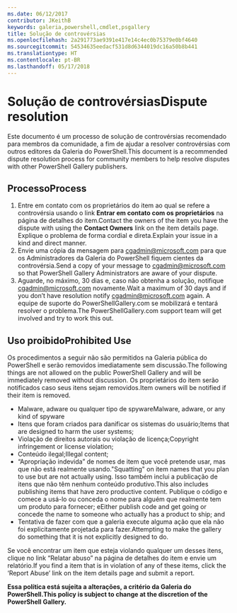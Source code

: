 ```yaml
---
ms.date: 06/12/2017
contributor: JKeithB
keywords: galeria,powershell,cmdlet,psgallery
title: Solução de controvérsias
ms.openlocfilehash: 2a291773ae9391e417e14c4ec0b75379e0bf4640
ms.sourcegitcommit: 54534635eedacf531d8d6344019dc16a50b8b441
ms.translationtype: HT
ms.contentlocale: pt-BR
ms.lasthandoff: 05/17/2018
---
```

# <a name="dispute-resolution"></a><span data-ttu-id="dbd64-103">Solução de controvérsias</span><span class="sxs-lookup"><span data-stu-id="dbd64-103">Dispute resolution</span></span>

<span data-ttu-id="dbd64-104">Este documento é um processo de solução de controvérsias recomendado para membros da comunidade, a fim de ajudar a resolver controvérsias com outros editores da Galeria do PowerShell.</span><span class="sxs-lookup"><span data-stu-id="dbd64-104">This document is a recommended dispute resolution process for community members to help resolve disputes with other PowerShell Gallery publishers.</span></span>

## <a name="process"></a><span data-ttu-id="dbd64-105">Processo</span><span class="sxs-lookup"><span data-stu-id="dbd64-105">Process</span></span>

1. <span data-ttu-id="dbd64-106">Entre em contato com os proprietários do item ao qual se refere a controvérsia usando o link **Entrar em contato com os proprietários** na página de detalhes do item.</span><span class="sxs-lookup"><span data-stu-id="dbd64-106">Contact the owners of the item you have the dispute with using the **Contact Owners** link on the item details page.</span></span>
<span data-ttu-id="dbd64-107">Explique o problema de forma cordial e direta.</span><span class="sxs-lookup"><span data-stu-id="dbd64-107">Explain your issue in a kind and direct manner.</span></span>
2. <span data-ttu-id="dbd64-108">Envie uma cópia da mensagem para [cgadmin@microsoft.com](mailto:cgadmin@microsoft.com) para que os Administradores da Galeria do PowerShell fiquem cientes da controvérsia.</span><span class="sxs-lookup"><span data-stu-id="dbd64-108">Send a copy of your message to [cgadmin@microsoft.com](mailto:cgadmin@microsoft.com) so that PowerShell Gallery Administrators are aware of your dispute.</span></span>
3. <span data-ttu-id="dbd64-109">Aguarde, no máximo, 30 dias e, caso não obtenha a solução, notifique [cgadmin@microsoft.com](mailto:cgadmin@microsoft.com) novamente.</span><span class="sxs-lookup"><span data-stu-id="dbd64-109">Wait a maximum of 30 days and if you don’t have resolution notify [cgadmin@microsoft.com](mailto:cgadmin@microsoft.com) again.</span></span>
<span data-ttu-id="dbd64-110">A equipe de suporte do PowerShellGallery.com se mobilizará e tentará resolver o problema.</span><span class="sxs-lookup"><span data-stu-id="dbd64-110">The PowerShellGallery.com support team will get involved and try to work this out.</span></span>


## <a name="prohibited-use"></a><span data-ttu-id="dbd64-111">Uso proibido</span><span class="sxs-lookup"><span data-stu-id="dbd64-111">Prohibited Use</span></span>

<span data-ttu-id="dbd64-112">Os procedimentos a seguir não são permitidos na Galeria pública do PowerShell e serão removidos imediatamente sem discussão.</span><span class="sxs-lookup"><span data-stu-id="dbd64-112">The following things are not allowed on the public PowerShell Gallery and will be immediately removed without discussion.</span></span>  <span data-ttu-id="dbd64-113">Os proprietários do item serão notificados caso seus itens sejam removidos.</span><span class="sxs-lookup"><span data-stu-id="dbd64-113">Item owners will be notified if their item is removed.</span></span>

- <span data-ttu-id="dbd64-114">Malware, adware ou qualquer tipo de spyware</span><span class="sxs-lookup"><span data-stu-id="dbd64-114">Malware, adware, or any kind of spyware</span></span>
- <span data-ttu-id="dbd64-115">Itens que foram criados para danificar os sistemas do usuário;</span><span class="sxs-lookup"><span data-stu-id="dbd64-115">Items that are designed to harm the user systems;</span></span>
- <span data-ttu-id="dbd64-116">Violação de direitos autorais ou violação de licença;</span><span class="sxs-lookup"><span data-stu-id="dbd64-116">Copyright infringement or license violation;</span></span>
- <span data-ttu-id="dbd64-117">Conteúdo ilegal;</span><span class="sxs-lookup"><span data-stu-id="dbd64-117">Illegal content;</span></span>
- <span data-ttu-id="dbd64-118">“Apropriação indevida” de nomes de item que você pretende usar, mas que não está realmente usando.</span><span class="sxs-lookup"><span data-stu-id="dbd64-118">"Squatting" on item names that you plan to use but are not actually using.</span></span> <span data-ttu-id="dbd64-119">Isso também inclui a publicação de itens que não têm nenhum conteúdo produtivo.</span><span class="sxs-lookup"><span data-stu-id="dbd64-119">This also includes publishing items that have zero productive content.</span></span>
<span data-ttu-id="dbd64-120">Publique o código e comece a usá-lo ou conceda o nome para alguém que realmente tem um produto para fornecer; e</span><span class="sxs-lookup"><span data-stu-id="dbd64-120">Either publish code and get going or concede the name to someone who actually has a product to ship; and</span></span>
- <span data-ttu-id="dbd64-121">Tentativa de fazer com que a galeria execute alguma ação que ela não foi explicitamente projetada para fazer.</span><span class="sxs-lookup"><span data-stu-id="dbd64-121">Attempting to make the gallery do something that it is not explicitly designed to do.</span></span>


<span data-ttu-id="dbd64-122">Se você encontrar um item que esteja violando qualquer um desses itens, clique no link “Relatar abuso” na página de detalhes do item e envie um relatório.</span><span class="sxs-lookup"><span data-stu-id="dbd64-122">If you find a item that is in violation of any of these items, click the ‘Report Abuse’ link on the item details page and submit a report.</span></span>

<span data-ttu-id="dbd64-123">**Essa política está sujeita a alterações, a critério da Galeria do PowerShell.**</span><span class="sxs-lookup"><span data-stu-id="dbd64-123">**This policy is subject to change at the discretion of the PowerShell Gallery.**</span></span>